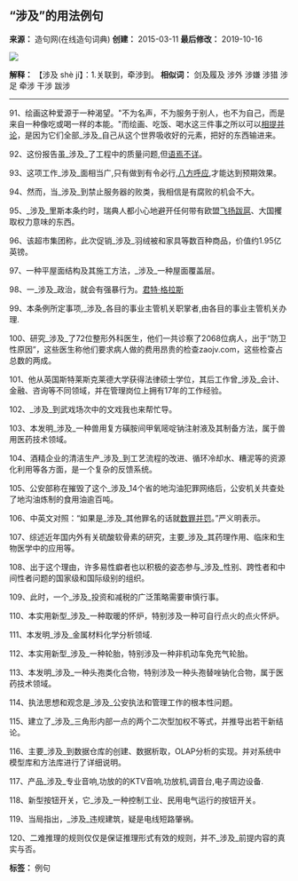 ## “涉及”的用法例句

**来源：** 造句网(在线造句词典)
**创建：** 2015-03-11
**最后修改：** 2019-10-16

![](https://other.zaojv.com/wordimage/293.jpg)

**解释：** 【涉及 shè jí】：1.关联到，牵涉到。
**相似词：** 剑及履及 涉外 涉嫌 涉猎 涉足 牵涉 干涉 跋涉

---

91、绘画这种爱源于一种渴望。"不为名声，不为服务于别人，也不为自己，而是来自一种像吃或喝一样的本能。"而绘画、吃饭、喝水这三件事之所以可以[相提并论](2877476.html)，是因为它们全部_涉及_自己从这个世界吸收好的元素，把好的东西输进来。

92、这份报告虽_涉及_了工程中的质量问题,但[语焉不详](4126998.html)。

93、这项工作_涉及_面相当广,只有做到有令必行,[八方呼应](8634636.html),才能达到预期效果。

94、然而，当_涉及_到禁止服务器的败类，我相信是有腐败的机会不大。

95、_涉及_里斯本条约时，瑞典人都小心地避开任何带有欧盟[飞扬跋扈](1717657.html)、大国攫取权力意味的东西。

96、该超市集团称，此次促销_涉及_羽绒被和家具等数百种商品，价值约1.95亿英镑。

97、一种平屋面结构及其施工方法，_涉及_一种屋面覆盖层。

98、一_涉及_政治，就会有强暴行为。[君特·格拉斯](https://baike.baidu.com/search/word?word=君特·格拉斯 "查看百度百科对该名人的介绍") 

99、本条例所定事项,_涉及_各目的事业主管机关职掌者,由各目的事业主管机关办理.

100、研究_涉及_了72位整形外科医生，他们一共诊察了2068位病人，出于“防卫性原因”，这些医生称他们要求病人做的费用昂贵的检查zaojv.com，这些检查占总数的两成。

101、他从英国斯特莱斯克莱德大学获得法律硕士学位，其后工作曾_涉及_会计、金融、咨询等不同领域，并在管理岗位上拥有17年的工作经验。

102、_涉及_到武戏场次中的文戏我也来帮忙导。

103、本发明_涉及_一种兽用复方磺胺间甲氧嘧啶钠注射液及其制备方法，属于兽用医药技术领域。

104、酒精企业的清洁生产_涉及_到工艺流程的改进、循环冷却水、糟泥等的资源化利用等各方面，是一个复杂的反馈系统。

105、公安部称在摧毁了这个_涉及_14个省的地沟油犯罪网络后，公安机关共查处了地沟油炼制的食用油逾百吨。

106、中英文对照：“如果是_涉及_其他罪名的话就[数罪并罚](7276227.html)。”严义明表示。

107、综述近年国内外有关硫酸软骨素的研究，主要_涉及_其药理作用、临床和生物医学中的应用等。

108、出于这个理由，许多易性癖者也以积极的姿态参与_涉及_性别、跨性者和中间性者问题的国家级和国际级别的组织。

109、此时，一个_涉及_投资和减税的广泛策略需要审慎行事。

110、本实用新型_涉及_一种取暖的怀炉，特别涉及一种可自行点火的点火怀炉。

111、本发明_涉及_金属材料化学分析领域.

112、本实用新型_涉及_一种轮胎，特别涉及一种非机动车免充气轮胎。

113、本发明_涉及_一种头孢类化合物，特别涉及一种头孢替唑钠化合物，属于医药技术领域。

114、执法思想和观念是_涉及_公安执法和管理工作的根本性问题。

115、建立了_涉及_三角形内部一点的两个二次型加权不等式，并推导出若干新结论。

116、主要_涉及_到数据仓库的创建、数据析取，OLAP分析的实现。并对系统中模型库和方法库进行了详细说明。

117、产品_涉及_专业音响,功放的的KTV音响,功放机,调音台,电子周边设备.

118、新型按钮开关，它_涉及_一种控制工业、民用电气运行的按钮开关。

119、当局指出，_涉及_违规建筑，疑是电线短路肇祸。

120、二难推理的规则仅仅是保证推理形式有效的规则，并不_涉及_前提内容的真实与否。

**标签：** 例句
